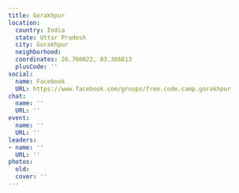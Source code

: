 ```yaml
---
title: Gorakhpur
location:
  country: India
  state: Uttar Pradesh
  city: Gorakhpur
  neighborhood: 
  coordinates: 26.760022, 83.366813
  plusCode: ''
social:
  name: Facebook
  URL: https://www.facebook.com/groups/free.code.camp.gorakhpur
chat:
  name: ''
  URL: ''
event:
  name: ''
  URL: ''
leaders:
- name: ''
  URL: ''
photos:
  old: 
  cover: ''
---
```

